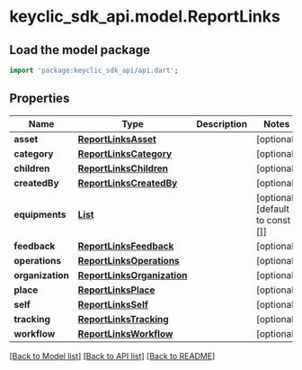 # keyclic_sdk_api.model.ReportLinks

## Load the model package
```dart
import 'package:keyclic_sdk_api/api.dart';
```

## Properties
Name | Type | Description | Notes
------------ | ------------- | ------------- | -------------
**asset** | [**ReportLinksAsset**](ReportLinksAsset.md) |  | [optional] 
**category** | [**ReportLinksCategory**](ReportLinksCategory.md) |  | [optional] 
**children** | [**ReportLinksChildren**](ReportLinksChildren.md) |  | [optional] 
**createdBy** | [**ReportLinksCreatedBy**](ReportLinksCreatedBy.md) |  | [optional] 
**equipments** | [**List<ReportLinksEquipments>**](ReportLinksEquipments.md) |  | [optional] [default to const []]
**feedback** | [**ReportLinksFeedback**](ReportLinksFeedback.md) |  | [optional] 
**operations** | [**ReportLinksOperations**](ReportLinksOperations.md) |  | [optional] 
**organization** | [**ReportLinksOrganization**](ReportLinksOrganization.md) |  | [optional] 
**place** | [**ReportLinksPlace**](ReportLinksPlace.md) |  | [optional] 
**self** | [**ReportLinksSelf**](ReportLinksSelf.md) |  | [optional] 
**tracking** | [**ReportLinksTracking**](ReportLinksTracking.md) |  | [optional] 
**workflow** | [**ReportLinksWorkflow**](ReportLinksWorkflow.md) |  | [optional] 

[[Back to Model list]](../README.md#documentation-for-models) [[Back to API list]](../README.md#documentation-for-api-endpoints) [[Back to README]](../README.md)


